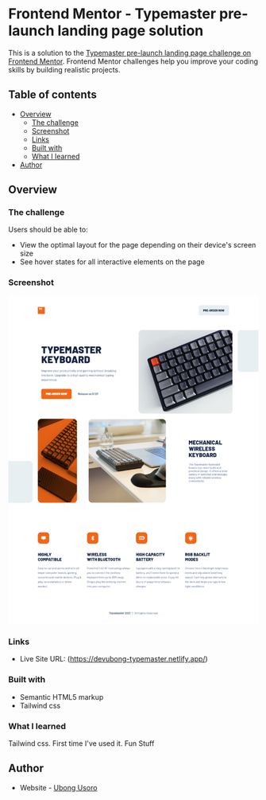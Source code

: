 # Frontend Mentor - Typemaster pre-launch landing page solution

This is a solution to the [Typemaster pre-launch landing page challenge on Frontend Mentor](https://www.frontendmentor.io/challenges/typemaster-prelaunch-landing-page-J6-Yj5J-X). Frontend Mentor challenges help you improve your coding skills by building realistic projects.

## Table of contents

-  [Overview](#overview)
   -  [The challenge](#the-challenge)
   -  [Screenshot](#screenshot)
   -  [Links](#links)
   -  [Built with](#built-with)
   -  [What I learned](#what-i-learned)
-  [Author](#author)

## Overview

### The challenge

Users should be able to:

-  View the optimal layout for the page depending on their device's screen size
-  See hover states for all interactive elements on the page

### Screenshot

![](./screenshots/Desktop_solution.png)

### Links

-  Live Site URL: (https://devubong-typemaster.netlify.app/)

### Built with

-  Semantic HTML5 markup
-  Tailwind css

### What I learned

Tailwind css. First time I've used it. Fun Stuff

## Author

-  Website - [Ubong Usoro](https://www.devubong.com)
